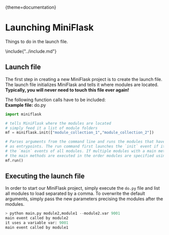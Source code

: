 {theme=documentation}

# Launching MiniFlask
Things to do in the launch file.

\include{"../include.md"}


## Launch file

The first step in creating a new MiniFlask project is to create the launch file. The launch file initializes MiniFlask and tells it where modules are located. 
**Typically, you will never need to touch this file ever again!**

The following function calls have to be included:  
**Example file:** do.py
```python
import miniflask

# tells MiniFlask where the modules are located
# simply feed it a list of module folders
mf = miniflask.init(["module_collection_1","module_collection_2"])

# Parses arguments from the command line and runs the modules that have been specified
# as entrypoints. The run command first launches the `init` event if it exists and then
# the `main` events of all modules. If multiple modules with a main method are loaded,
# the main methods are executed in the order modules are specified using the CLI.
mf.run()
```

## Executing the launch file
In order to start our MiniFlask project, simply execute the `do.py` file and list all modules to load separated by a comma. To overwrite the default arguments, simply pass the new parameters precising the modules after the modules.

```python
> python main.py module2,module1 --module2.var 9001
main event called by module2
it uses a variable var: 9001
main event called by module1
```
